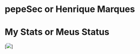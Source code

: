 # pepeSec or Henrique Marques

# My Stats or Meus Status

[![](http://github-profile-summary-cards.vercel.app/api/cards/profile-details?username={pepeSec}&theme={buefy})]

